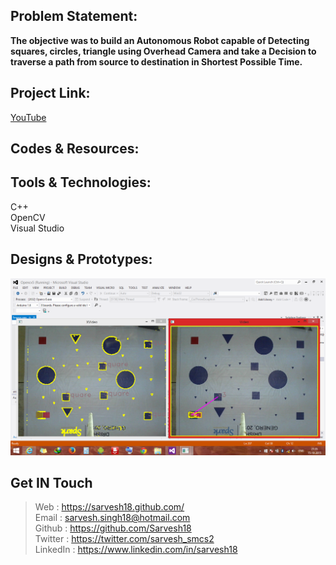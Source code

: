 Problem Statement:
------------------
**The objective was to build an Autonomous Robot capable of Detecting squares, circles, triangle using Overhead Camera and take a Decision to traverse a path from source to destination in Shortest Possible Time.**


Project Link:
-------------
[YouTube](https://www.youtube.com/watch?v=6-_vLEB5Y5Q)


Codes & Resources:
------------------


Tools & Technologies:
---------------------
C++ <br>
OpenCV <br>
Visual Studio <br>


Designs & Prototypes:
---------------------
![Drishti](https://github.com/Sarvesh18/Image-Processing/blob/master/Drishti%20(Genero15)/Drishti_.png)

Get IN Touch
------------
>Web : https://sarvesh18.github.com/ <br>
>Email : sarvesh.singh18@hotmail.com <br/>
>Github : https://github.com/Sarvesh18 <br/>
>Twitter : https://twitter.com/sarvesh_smcs2 <br/>
>LinkedIn : https://www.linkedin.com/in/sarvesh18 <br/>
